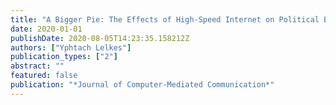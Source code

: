 ```yaml
---
title: "A Bigger Pie: The Effects of High-Speed Internet on Political Behavior"
date: 2020-01-01
publishDate: 2020-08-05T14:23:35.158212Z
authors: ["Yphtach Lelkes"]
publication_types: ["2"]
abstract: ""
featured: false
publication: "*Journal of Computer-Mediated Communication*"
---
```


